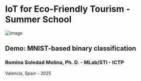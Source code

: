 # IoT for Eco-Friendly Tourism - Summer School

![image](https://github.com/user-attachments/assets/e67c2d42-534b-43e9-9579-90a675464dce)


## Demo: MNIST-based binary classification
### Romina Soledad Molina, Ph. D. - MLab/STI - ICTP
Valencia, Spain - 2025
